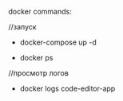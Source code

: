 docker commands:

//запуск

- docker-compose up -d

- docker ps

//просмотр логов

- docker logs code-editor-app
